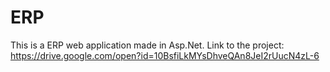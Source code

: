 # ERP
This is a ERP web application made in Asp.Net.
Link to the project: https://drive.google.com/open?id=10BsfiLkMYsDhveQAn8JeI2rUucN4zL-6
